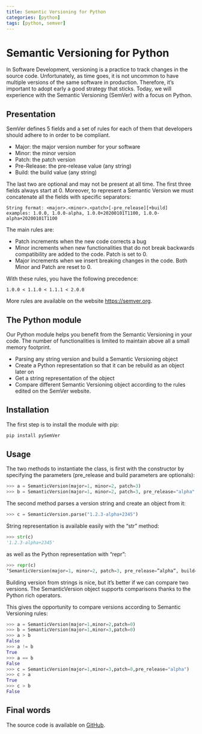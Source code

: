 ```yaml
---
title: Semantic Versioning for Python
categories: [python]
tags: [python, semver]
---
```


# Semantic Versioning for Python

In Software Development, versioning is a practice to track changes in the source code. 
Unfortunately, as time goes, it is not uncommon to have multiple versions of the same software 
in production. Therefore, it’s important to adopt early a good strategy that sticks. Today, we 
will experience with the Semantic Versioning (SemVer) with a focus on Python.

## **Presentation**

SemVer defines 5 fields and a set of rules for each of them that developers should adhere to in 
order to be compliant.

- Major: the major version number for your software
- Minor: the minor version
- Patch: the patch version
- Pre-Release: the pre-release value (any string)
- Build: the build value (any string)

The last two are optional and may not be present at all time. The first three fields always start 
at 0. Moreover, to represent a Semantic Version we must concatenate all the fields with specific 
separators:

```
String format: <major>.<minor>.<patch>[-pre_release][+build]
examples: 1.0.0, 1.0.0-alpha, 1.0.0+20200101T1100, 1.0.0-alpha+20200101T1100
```

The main rules are:

- Patch increments when the new code corrects a bug
- Minor increments when new functionalities that do not break backwards compatibility are added 
to the code. Patch is set to 0.
- Major increments when we insert breaking changes in the code. Both Minor and Patch are reset to 0.

With these rules, you have the following precedence:

```
1.0.0 < 1.1.0 < 1.1.1 < 2.0.0
```

More rules are available on the website https://semver.org.

## **The Python module**

Our Python module helps you benefit from the Semantic Versioning in your code. The number of 
functionalities is limited to maintain above all a small memory footprint.

- Parsing any string version and build a Semantic Versioning object
- Create a Python representation so that it can be rebuild as an object later on
- Get a string representation of the object 
- Compare different Semantic Versioning object according to the rules edited on the SemVer 
website.

## **Installation**

The first step is to install the module with pip:

``` bash
pip install pySemVer
```

## **Usage**

The two methods to instantiate the class, is first with the constructor by specifying the 
parameters (pre_release and build parameters are optionals):

``` python
>>> a = SemanticVersion(major=1, minor=2, patch=3)
>>> b = SemanticVersion(major=1, minor=2, patch=3, pre_release="alpha", build="2345)
```

The second method parses a version string and create an object from it:

``` python
>>> c = SemanticVersion.parse("1.2.3-alpha+2345")
```

String representation is available easily with the “str” method:

``` python
>>> str(c)
'1.2.3-alpha+2345'
```

as well as the Python representation with “repr”:

``` python
>>> repr(c)
‘SemanticVersion(major=1, minor=2, patch=3, pre_release=”alpha”, build=”2345”)’
```

Building version from strings is nice, but it’s better if we can compare two versions.
The SemanticVersion object supports comparisons thanks to the Python rich operators.

This gives the opportunity to compare versions according to Semantic Versioning rules:

``` python
>>> a = SemanticVersion(major=1,minor=2,patch=0)
>>> b = SemanticVersion(major=1,minor=3,patch=0)
>>> a > b
False
>>> a != b
True
>>> a == b
False
>>> c = SemanticVersion(major=1,minor=3,patch=0,pre_release="alpha")
>>> c > a
True
>>> c > b
False
```

## **Final words**

The source code is available on [GitHub](https://github.com/oaxley/pySemVer).
